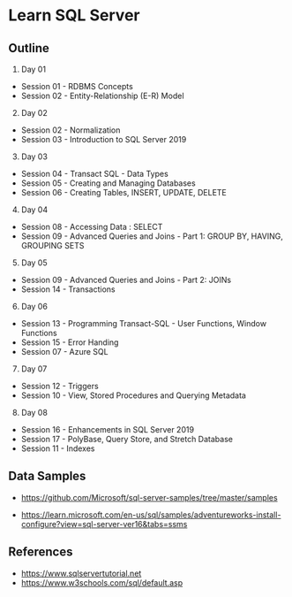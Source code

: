 # Learn SQL Server

## Outline

1. Day 01

- Session 01 - RDBMS Concepts
- Session 02 - Entity-Relationship (E-R) Model

2. Day 02

- Session 02 - Normalization
- Session 03 - Introduction to SQL Server 2019

3. Day 03

- Session 04 - Transact SQL - Data Types
- Session 05 - Creating and Managing Databases
- Session 06 - Creating Tables, INSERT, UPDATE, DELETE


4. Day 04

- Session 08 - Accessing Data : SELECT
- Session 09 - Advanced Queries and Joins - Part 1: GROUP BY, HAVING, GROUPING SETS


5. Day 05

- Session 09 - Advanced Queries and Joins - Part 2: JOINs
- Session 14 - Transactions


6. Day 06

- Session 13 - Programming Transact-SQL - User Functions, Window Functions
- Session 15 - Error Handing
- Session 07 - Azure SQL

7. Day 07

- Session 12 - Triggers
- Session 10 - View, Stored Procedures and Querying Metadata

8. Day 08

- Session 16 - Enhancements in SQL Server 2019
- Session 17 - PolyBase, Query Store, and Stretch Database
- Session 11 - Indexes


## Data Samples

- <https://github.com/Microsoft/sql-server-samples/tree/master/samples>

- <https://learn.microsoft.com/en-us/sql/samples/adventureworks-install-configure?view=sql-server-ver16&tabs=ssms>

## References

- <https://www.sqlservertutorial.net>
- <https://www.w3schools.com/sql/default.asp>
